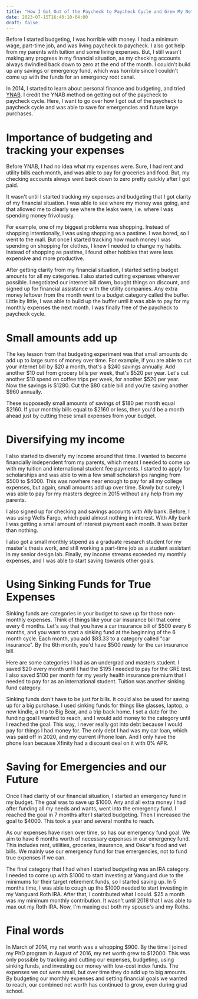 ```yaml
---
title: "How I Got Out of the Paycheck to Paycheck Cycle and Grew My Networth"
date: 2023-07-15T16:40:10-04:00
draft: false
---
```


Before I started budgeting, I was horrible with money. I had a minimum wage, part-time job, and was living paycheck to paycheck. I also got help from my parents with tuition and some living expenses. But, I still wasn't making any progress in my financial situation, as my checking accounts always dwindled back down to zero at the end of the month. I couldn't build up any savings or emergency fund, which was horrible since I couldn't come up with the funds for an emergency root canal. 

In 2014, I started to learn about personal finance and budgeting, and tried [YNAB](http://youneedabudget.com/). I credit the YNAB method on getting out of the paycheck to paycheck cycle. Here, I want to go over how I got out of the paycheck to paycheck cycle and was able to save for emergencies and future large purchases.

# Importance of budgeting and tracking your expenses

Before YNAB, I had no idea what my expenses were. Sure, I had rent and utility bills each month, and was able to pay for groceries and food. But, my checking accounts always went back down to zero pretty quickly after I got paid.

It wasn't until I started tracking my expenses and budgeting that I got clarity of my financial situation. I was able to see where my money was going, and that allowed me to clearly see where the leaks were, i.e. where I was spending money frivolously. 

For example, one of my biggest problems was shopping. Instead of shopping intentionally, I was using shopping as a pastime. I was bored, so I went to the mall. But once I started tracking how much money I was spending on shopping for clothes, I knew I needed to change my habits. Instead of shopping as pastime, I found other hobbies that were less expensive and more productive. 

After getting clarity from my financial situation, I started setting budget amounts for all my categories. I also started cutting expenses wherever possible. I negotiated our internet bill down, bought things on discount, and signed up for financial assistance with the utility companies. Any extra money leftover from the month went to a budget category called the buffer. Little by little, I was able to build up the buffer until it was able to pay for my monthly expenses the next month. I was finally free of the paycheck to paycheck cycle.

# Small amounts add up

The key lesson from that budgeting experiment was that small amounts do add up to large sums of money over time. For example, if you are able to cut your internet bill by $20 a month, that's a $240 savings annually. Add another $10 cut from grocery bills per week, that's $520 per year. Let's cut another $10 spend on coffee trips per week, for another $520 per year. Now the savings is $1280. Cut the $80 cable bill and you're saving another $960 annually. 

These supposedly small amounts of savings of $180 per month equal $2160. If your monthly bills equal to $2160 or less, then you'd be a month ahead just by cutting these small expenses from your budget. 

# Diversifying my income
I also started to diversify my income around that time. I wanted to become financially independent from my parents, which meant I needed to come up with my tuition and international student fee payments. I started to apply for scholarships and was able to win a few small scholarships ranging from $500 to $4000. This was nowhere near enough to pay for all my college expenses, but again, small amounts add up over time. Slowly but surely, I was able to pay for my masters degree in 2015 without any help from my parents.

I also signed up for checking and savings accounts with Ally bank. Before, I was using Wells Fargo, which paid almost nothing in interest. With Ally bank I was getting a small amount of interest payment each month. It was better than nothing.

I also got a small monthly stipend as a graduate research student for my master's thesis work, and still working a part-time job as a student assistant in my senior design lab. Finally, my income streams exceeded my monthly expenses, and I was able to start saving towards other goals.

# Using Sinking Funds for True Expenses
Sinking funds are categories in your budget to save up for those non-monthly expenses. Think of things like your car insurance bill that come every 6 months. Let's say that you have a car insurance bill of $500 every 6 months, and you want to start a sinking fund at the beginning of the 6 month cycle. Each month, you add $83.33 to a category called "car insurance". By the 6th month, you'd have $500 ready for the car insurance bill. 

Here are some categories I had as an undergrad and masters student. I saved $20 every month until I had the $195 I needed to pay for the GRE test. I also saved $100 per month for my yearly health insurance premium that I needed to pay for as an international student. Tuition was another sinking fund category. 

Sinking funds don't have to be just for bills. It could also be used for saving up for a big purchase. I used sinking funds for things like glasses, laptop, a new kindle, a trip to Big Bear, and a trip back home. I set a date for the funding goal I wanted to reach, and I would add money to the category until I reached the goal. This way, I never really got into debt because I would pay for things I had money for. The only debt I had was my car loan, which was paid off in 2020, and my current iPhone loan. And I only have the phone loan because Xfinity had a discount deal on it with 0% APR.

# Saving for Emergencies and our Future
Once I had clarity of our financial situation, I started an emergency fund in my budget. The goal was to save up $1000. Any and all extra money I had after funding all my needs and wants, went into the emergency fund. I reached the goal in 7 months after I started budgeting. Then I increased the goal to $4000. This took a year and several months to reach. 

As our expenses have risen over time, so has our emergency fund goal. We aim to have 6 months worth of necessary expenses in our emergency fund. This includes rent, utilities, groceries, insurance, and Oskar's food and vet bills. We mainly use our emergency fund for true emergencies, not to fund true expenses if we can. 

The final category that I had when I started budgeting was an IRA category. I needed to come up with $1000 to start investing at Vanguard due to the minimums for their target retirement funds, so I started saving up. In 5 months time, I was able to cough up the $1000 needed to start investing in my Vanguard Roth IRA. After that, I contributed what I could. $25 a month was my minimum monthly contribution. It wasn't until 2018 that I was able to max out my Roth IRA. Now, I'm maxing out both my spouse's and my Roths. 

# Final words
In March of 2014, my net worth was a whopping $900. By the time I joined my PhD program in August of 2016, my net worth grew to $12000. This was only possible by tracking and cutting our expenses, budgeting, using sinking funds, and investing our money with low-cost index funds. The expenses we cut were small, but over time they do add up to big amounts. By budgeting our monthly expenses and setting financial goals we wanted to reach, our combined net worth has continued to grow, even during grad school.

